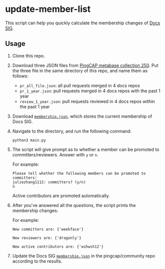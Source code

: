 # update-member-list

This script can help you quickly calculate the membership changes of [Docs SIG](https://github.com/pingcap/community/tree/master/special-interest-groups/sig-docs).

## Usage

1. Clone this repo.

2. Download three JSON files from [PingCAP metabase collection 250](https://meta.pingcap.net/collection/250). Put the three file in the same directory of this repo, and name them as follows:

    - `pr_all_file.json`: all pull requests merged in 4 docs repos
    - `pr_1_year.json`: pull requests merged in 4 docs repos with the past 1 year
    - `review_1_year.json`: pull requests reviewed in 4 docs repos within the past 1 year

3. Download [`membership.json`](https://github.com/pingcap/community/blob/master/special-interest-groups/sig-docs/membership.json), which stores the current membership of Docs SIG.

4. Navigate to the directory, and run the following command:

    ```shell
    python3 main.py
    ```

5. The script will give prompt as to whether a member can be promoted to committers/reviewers. Answer with `y` or `n`.

    For example:

    ```
    Please tell whether the following members can be promoted to committers:
    juliezhang1112: committers? (y/n)
    n
    ```
  
   Active contributors are promoted automatically.
  
6. After you've answered all the questions, the script prints the membership changes:

    For example:

    ```
    New committers are: {'weekface'}

    New reviewers are: {'dragonly'}

    New active contributors are: {'wshwsh12'}
    ```
 
7. Update the Docs SIG [`membership.json`](https://github.com/pingcap/community/blob/master/special-interest-groups/sig-docs/membership.json) in the pingcap/community repo according to the results.
